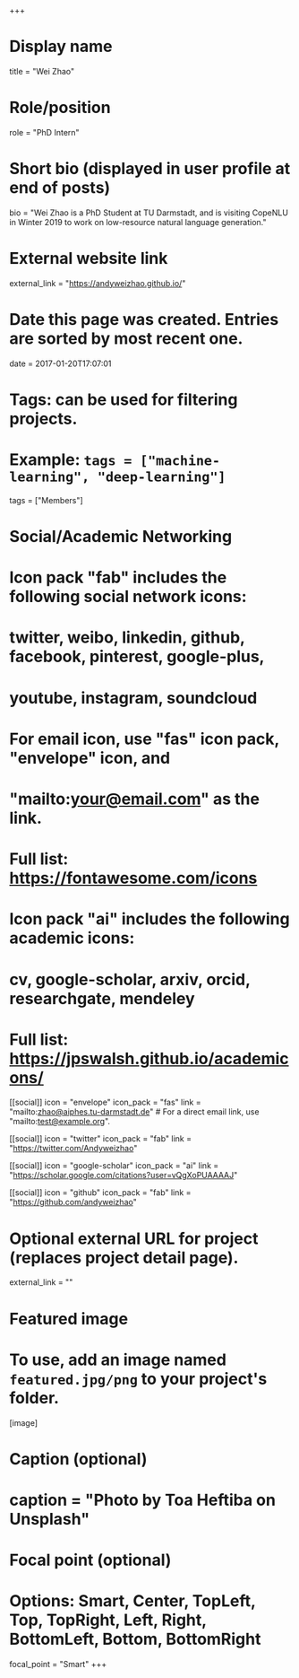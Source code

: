 +++
# Display name
title = "Wei Zhao"

# Role/position
role = "PhD Intern"

# Short bio (displayed in user profile at end of posts)
bio = "Wei Zhao is a PhD Student at TU Darmstadt, and is visiting CopeNLU in Winter 2019 to work on low-resource natural language generation."

# External website link
external_link = "https://andyweizhao.github.io/"

# Date this page was created. Entries are sorted by most recent one.
date = 2017-01-20T17:07:01

# Tags: can be used for filtering projects.
# Example: `tags = ["machine-learning", "deep-learning"]`
tags = ["Members"]

# Social/Academic Networking
#
# Icon pack "fab" includes the following social network icons:
#
#   twitter, weibo, linkedin, github, facebook, pinterest, google-plus,
#   youtube, instagram, soundcloud
#
#   For email icon, use "fas" icon pack, "envelope" icon, and
#   "mailto:your@email.com" as the link.
#
#   Full list: https://fontawesome.com/icons
#
# Icon pack "ai" includes the following academic icons:
#
#   cv, google-scholar, arxiv, orcid, researchgate, mendeley
#
#   Full list: https://jpswalsh.github.io/academicons/

[[social]]
icon = "envelope"
icon_pack = "fas"
link = "mailto:zhao@aiphes.tu-darmstadt.de"  # For a direct email link, use "mailto:test@example.org".

[[social]]
icon = "twitter"
icon_pack = "fab"
link = "https://twitter.com/Andyweizhao"

[[social]]
icon = "google-scholar"
icon_pack = "ai"
link = "https://scholar.google.com/citations?user=vQgXoPUAAAAJ"

[[social]]
icon = "github"
icon_pack = "fab"
link = "https://github.com/andyweizhao"


# Optional external URL for project (replaces project detail page).
external_link = ""

# Featured image
# To use, add an image named `featured.jpg/png` to your project's folder. 
[image]
  # Caption (optional)
  # caption = "Photo by Toa Heftiba on Unsplash"

  # Focal point (optional)
  # Options: Smart, Center, TopLeft, Top, TopRight, Left, Right, BottomLeft, Bottom, BottomRight
  focal_point = "Smart"
+++
